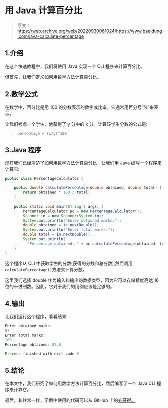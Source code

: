 # 用 Java 计算百分比

> 原文：<https://web.archive.org/web/20220930061024/https://www.baeldung.com/java-calculate-percentage>

## 1.介绍

在这个快速教程中，我们将使用 Java 实现一个 CLI 程序来计算百分比。

但首先，让我们定义如何用数学方法计算百分比。

## 2.数学公式

在数学中，百分比是用 100 的分数表示的数字或比率。它通常用百分号“%”来表示。

让我们考虑一个学生，他获得了 y 分中的 x 分。计算该学生分数的公式是:

> `percentage = (x/y)*100`

## 3.Java 程序

现在我们已经清楚了如何用数学方法计算百分比，让我们用 Java 编写一个程序来计算它:

```java
public class PercentageCalculator {

    public double calculatePercentage(double obtained, double total) {
        return obtained * 100 / total;
    }

    public static void main(String[] args) {
        PercentageCalculator pc = new PercentageCalculator();
        Scanner in = new Scanner(System.in);
        System.out.println("Enter obtained marks:");
        double obtained = in.nextDouble();
        System.out.println("Enter total marks:");
        double total = in.nextDouble();
        System.out.println(
          "Percentage obtained: " + pc.calculatePercentage(obtained, total));
    }
}
```

这个程序从 CLI 中获取学生的分数(获得的分数和总分数),然后调用`calculatePercentage()`方法来计算分数。

这里我们选择 double 作为输入和输出的数据类型，因为它可以存储精度高达 16 位的十进制数。因此，它对于我们的用例应该是足够的。

## 4.输出

让我们运行这个程序，看看结果:

```java
Enter obtained marks:
87
Enter total marks:
100
Percentage obtained: 87.0

Process finished with exit code 0
```

## 5.结论

在本文中，我们研究了如何用数学方法计算百分比，然后编写了一个 Java CLI 程序来计算它。

最后，和往常一样，示例中使用的代码可以从 GitHub 上的[处获得。](https://web.archive.org/web/20220901112516/https://github.com/eugenp/tutorials/tree/master/core-java-modules/core-java-lang-math)